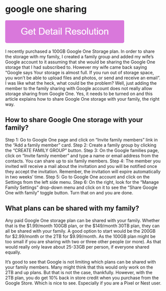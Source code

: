 # google one sharing

[![google one sharing](gett-stateed.png)](https://github.com/techviraal/google.one.sharing)

I recently purchased a 100GB Google One Storage plan. In order to share the storage with my family, I created a family group and added my wife’s Google account to it assuming that she would be sharing the Google One storage that I had subscribed to. However my wife came back saying “Google says Your storage is almost full. If you run out of storage space, you won’t be able to upload files and photos, or send and receive an email”. I was like what the heck, what could be the problem? Well, just adding the member to the family sharing with Google account does not really allow storage sharing from Google One. Yes, it needs to be turned on and this article explains how to share Google One storage with your family, the right way.

## How to share Google One storage with your family?

Step 1:  Go to Google One page and click on “Invite family members” link in the “Add a family member” card.
Step 2: Create a family group by clicking the “CREATE FAMILY GROUP” button.
Step 3: On the Google families page, click on “Invite family member” and type a name or email address from the contacts. You can share up to six family members.
Step 4: The member you invited will receive a mail about the invitation and you will be notified once they accept the invitation. Remember, the invitation will expire automatically in two weeks’ time.
Step 5:  Go to Google One account and click on the Settings from the left side menu.
Step 6: On the right, look for the “Manage Family Settings” drop-down menu and click on it to see the “Share Google One with family” toggle button. Turn that on and you are done.


## What plans can be shared with my family?

Any paid Google One storage plan can be shared with your family. Whether that is the $1.99/month 100GB plan, or the $149/month 30TB plan, they can all be shared with your family. A good option to start would be the 200GB for $2.99/month or the 2TB for $9.99/month. As the 100GB plan might be too small if you are sharing with two or three other people (or more). As that would really only leave about 25-33GB per person, if everyone shared equally.

It’s good to see that Google is not limiting which plans can be shared with your family members. Many might think that this would only work on the 2TB and up plans. But that is not the case, thankfully. However, with the 2TB plan, you do get 10% back in store credit when you purchase from the Google Store. Which is nice to see. Especially if you are a Pixel or Nest user.
